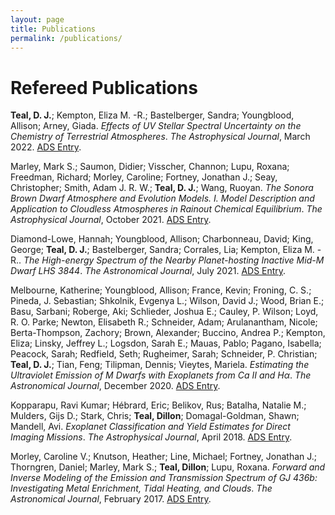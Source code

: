 ```yaml
---
layout: page
title: Publications
permalink: /publications/
---
```


# Refereed Publications
**Teal, D. J.**; Kempton, Eliza M. -R.; Bastelberger, Sandra; Youngblood, Allison; Arney, Giada. _Effects of UV Stellar Spectral Uncertainty on the Chemistry of Terrestrial Atmospheres_. _The Astrophysical Journal_, March 2022. [ADS Entry](https://ui.adsabs.harvard.edu/abs/2022ApJ...927...90T).

Marley, Mark S.; Saumon, Didier; Visscher, Channon; Lupu, Roxana; Freedman, Richard; Morley, Caroline; Fortney, Jonathan J.; Seay, Christopher; Smith, Adam J. R. W.; **Teal, D. J.**; Wang, Ruoyan. _The Sonora Brown Dwarf Atmosphere and Evolution Models. I. Model Description and Application to Cloudless Atmospheres in Rainout Chemical Equilibrium_. _The Astrophysical Journal_, October 2021. [ADS Entry](https://ui.adsabs.harvard.edu/abs/2021ApJ...920...85M).

Diamond-Lowe, Hannah; Youngblood, Allison; Charbonneau, David; King, George; **Teal, D. J.**; Bastelberger, Sandra; Corrales, Lia; Kempton, Eliza M. -R.. _The High-energy Spectrum of the Nearby Planet-hosting Inactive Mid-M Dwarf LHS 3844_. _The Astronomical Journal_, July 2021. [ADS Entry](https://ui.adsabs.harvard.edu/abs/2021AJ....162...10D).

Melbourne, Katherine; Youngblood, Allison; France, Kevin; Froning, C. S.; Pineda, J. Sebastian; Shkolnik, Evgenya L.; Wilson, David J.; Wood, Brian E.; Basu, Sarbani; Roberge, Aki; Schlieder, Joshua E.; Cauley, P. Wilson; Loyd, R. O. Parke; Newton, Elisabeth R.; Schneider, Adam; Arulanantham, Nicole; Berta-Thompson, Zachory; Brown, Alexander; Buccino, Andrea P.; Kempton, Eliza; Linsky, Jeffrey L.; Logsdon, Sarah E.; Mauas, Pablo; Pagano, Isabella; Peacock, Sarah; Redfield, Seth; Rugheimer, Sarah; Schneider, P. Christian; **Teal, D. J.**; Tian, Feng; Tilipman, Dennis; Vieytes, Mariela. _Estimating the Ultraviolet Emission of M Dwarfs with Exoplanets from Ca II and Hα_. _The Astronomical Journal_, December 2020. [ADS Entry](https://ui.adsabs.harvard.edu/abs/2020AJ....160..269M).

Kopparapu, Ravi Kumar; Hébrard, Eric; Belikov, Rus; Batalha, Natalie M.; Mulders, Gijs D.; Stark, Chris; **Teal, Dillon**; Domagal-Goldman, Shawn; Mandell, Avi. _Exoplanet Classification and Yield Estimates for Direct Imaging Missions_. _The Astrophysical Journal_, April 2018. [ADS Entry](https://ui.adsabs.harvard.edu/abs/2018ApJ...856..122K).

Morley, Caroline V.; Knutson, Heather; Line, Michael; Fortney, Jonathan J.; Thorngren, Daniel; Marley, Mark S.; **Teal, Dillon**; Lupu, Roxana. _Forward and Inverse Modeling of the Emission and Transmission Spectrum of GJ 436b: Investigating Metal Enrichment, Tidal Heating, and Clouds_. _The Astronomical Journal_, February 2017. [ADS Entry](https://ui.adsabs.harvard.edu/abs/2017AJ....153...86M).

